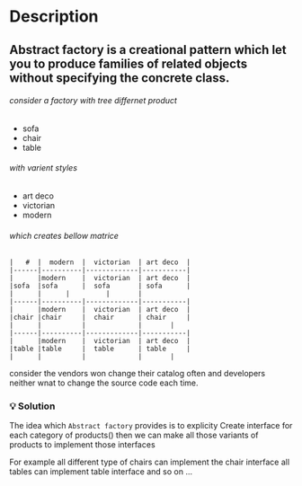 # Description 

## Abstract factory is a creational pattern which let you to produce families of related objects without specifying the concrete class.

###### consider a factory with tree differnet product 
* sofa
* chair
* table

###### with varient styles 
* art deco
* victorian
* modern

###### which creates bellow matrice

	|   #  |  modern  |  victorian  | art deco  |
	|------|----------|-------------|-----------|
	|      |modern    |  victorian  | art deco  |
	|sofa  |sofa      |  sofa       | sofa      |
	|      |	  |	        |	    |
	|------|----------|-------------|-----------|
	|      |modern    |  victorian  | art deco  |
	|chair |chair     |  chair      | chair	    |
	|      |          |             |	    |
	|------|----------|-------------|-----------|
	|      |modern    |  victorian  | art deco  |
	|table |table     |  table      | table	    |
	|      |          |             |	    |

consider the vendors won change their catalog often and developers neither wnat to change the source code each time.

### :bulb: Solution

The idea which `Abstract factory` provides is to explicity Create interface for each category of products()
then we can make all those variants of products to implement those interfaces

For example all different type of chairs can implement the chair interface all tables can implement table interface and so on ...